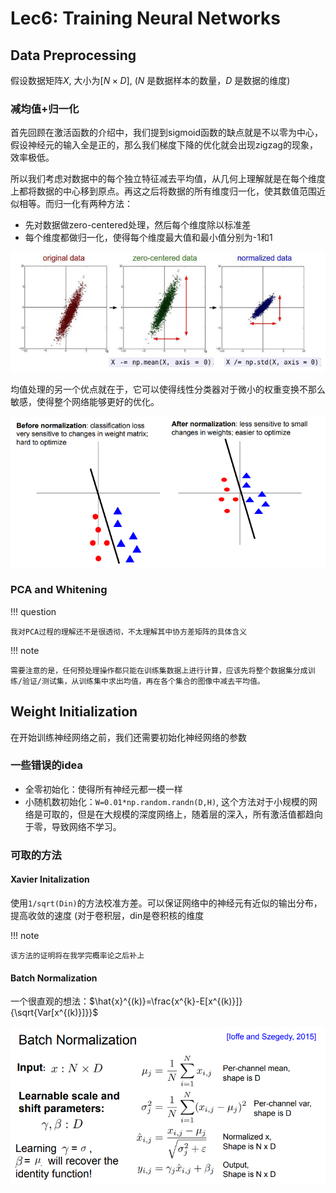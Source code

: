 # Lec6: Training Neural Networks

## Data Preprocessing

假设数据矩阵$X$, 大小为$[N\times D]$, ($N$ 是数据样本的数量，$D$ 是数据的维度)

### 减均值+归一化

首先回顾在激活函数的介绍中，我们提到sigmoid函数的缺点就是不以零为中心，假设神经元的输入全是正的，那么我们梯度下降的优化就会出现zigzag的现象，效率极低。



所以我们考虑对数据中的每个独立特征减去平均值，从几何上理解就是在每个维度上都将数据的中心移到原点。再这之后将数据的所有维度归一化，使其数值范围近似相等。而归一化有两种方法：

- 先对数据做zero-centered处理，然后每个维度除以标准差
- 每个维度都做归一化，使得每个维度最大值和最小值分别为-1和1

![](image/6.1.png)

均值处理的另一个优点就在于，它可以使得线性分类器对于微小的权重变换不那么敏感，使得整个网络能够更好的优化。

![](image/6.2.png)

### PCA and  Whitening

!!! question

    我对PCA过程的理解还不是很透彻，不太理解其中协方差矩阵的具体含义

!!! note

    需要注意的是，任何预处理操作都只能在训练集数据上进行计算，应该先将整个数据集分成训练/验证/测试集，从训练集中求出均值，再在各个集合的图像中减去平均值。



## Weight Initialization

在开始训练神经网络之前，我们还需要初始化神经网络的参数

### 一些错误的idea

- 全零初始化：使得所有神经元都一模一样
- 小随机数初始化：`W=0.01*np.random.randn(D,H)`, 这个方法对于小规模的网络是可取的，但是在大规模的深度网络上，随着层的深入，所有激活值都趋向于零，导致网络不学习。

### 可取的方法

#### Xavier Initalization

使用`1/sqrt(Din)`的方法校准方差。可以保证网络中的神经元有近似的输出分布，提高收敛的速度 (对于卷积层，din是卷积核的维度

!!! note

    该方法的证明将在我学完概率论之后补上

#### Batch Normalization

一个很直观的想法：$\hat{x}^{(k)}=\frac{x^{k}-E[x^{(k)}]}{\sqrt{Var[x^{(k)}]}}$

![](image/6.3.png)

